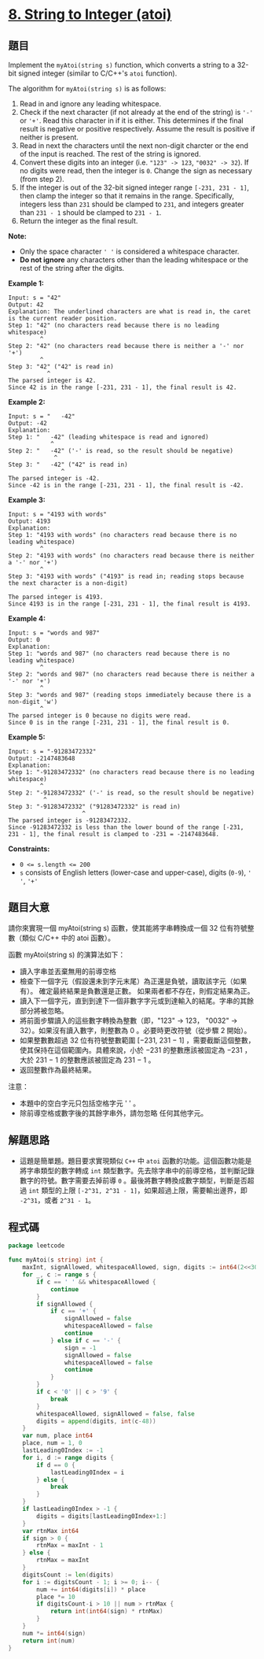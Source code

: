 # [8. String to Integer (atoi)](https://leetcode.com/problems/string-to-integer-atoi/)

## 題目

Implement the `myAtoi(string s)` function, which converts a string to a 32-bit signed integer (similar to C/C++'s `atoi` function).

The algorithm for `myAtoi(string s)` is as follows:

1. Read in and ignore any leading whitespace.
2. Check if the next character (if not already at the end of the string) is `'-'` or `'+'`. Read this character in if it is either. This determines if the final result is negative or positive respectively. Assume the result is positive if neither is present.
3. Read in next the characters until the next non-digit charcter or the end of the input is reached. The rest of the string is ignored.
4. Convert these digits into an integer (i.e. `"123" -> 123`, `"0032" -> 32`). If no digits were read, then the integer is `0`. Change the sign as necessary (from step 2).
5. If the integer is out of the 32-bit signed integer range `[-231, 231 - 1]`, then clamp the integer so that it remains in the range. Specifically, integers less than `231` should be clamped to `231`, and integers greater than `231 - 1` should be clamped to `231 - 1`.
6. Return the integer as the final result.

**Note:**

- Only the space character `' '` is considered a whitespace character.
- **Do not ignore** any characters other than the leading whitespace or the rest of the string after the digits.

**Example 1:**

```
Input: s = "42"
Output: 42
Explanation: The underlined characters are what is read in, the caret is the current reader position.
Step 1: "42" (no characters read because there is no leading whitespace)
         ^
Step 2: "42" (no characters read because there is neither a '-' nor '+')
         ^
Step 3: "42" ("42" is read in)
           ^
The parsed integer is 42.
Since 42 is in the range [-231, 231 - 1], the final result is 42.

```

**Example 2:**

```
Input: s = "   -42"
Output: -42
Explanation:
Step 1: "   -42" (leading whitespace is read and ignored)
            ^
Step 2: "   -42" ('-' is read, so the result should be negative)
             ^
Step 3: "   -42" ("42" is read in)
               ^
The parsed integer is -42.
Since -42 is in the range [-231, 231 - 1], the final result is -42.

```

**Example 3:**

```
Input: s = "4193 with words"
Output: 4193
Explanation:
Step 1: "4193 with words" (no characters read because there is no leading whitespace)
         ^
Step 2: "4193 with words" (no characters read because there is neither a '-' nor '+')
         ^
Step 3: "4193 with words" ("4193" is read in; reading stops because the next character is a non-digit)
             ^
The parsed integer is 4193.
Since 4193 is in the range [-231, 231 - 1], the final result is 4193.

```

**Example 4:**

```
Input: s = "words and 987"
Output: 0
Explanation:
Step 1: "words and 987" (no characters read because there is no leading whitespace)
         ^
Step 2: "words and 987" (no characters read because there is neither a '-' nor '+')
         ^
Step 3: "words and 987" (reading stops immediately because there is a non-digit 'w')
         ^
The parsed integer is 0 because no digits were read.
Since 0 is in the range [-231, 231 - 1], the final result is 0.

```

**Example 5:**

```
Input: s = "-91283472332"
Output: -2147483648
Explanation:
Step 1: "-91283472332" (no characters read because there is no leading whitespace)
         ^
Step 2: "-91283472332" ('-' is read, so the result should be negative)
          ^
Step 3: "-91283472332" ("91283472332" is read in)
                     ^
The parsed integer is -91283472332.
Since -91283472332 is less than the lower bound of the range [-231, 231 - 1], the final result is clamped to -231 = -2147483648.
```

**Constraints:**

- `0 <= s.length <= 200`
- `s` consists of English letters (lower-case and upper-case), digits (`0-9`), `' '`, `'+'`

## 題目大意

請你來實現一個 myAtoi(string s) 函數，使其能將字串轉換成一個 32 位有符號整數（類似 C/C++ 中的 atoi 函數）。

函數 myAtoi(string s) 的演算法如下：

- 讀入字串並丟棄無用的前導空格
- 檢查下一個字元（假設還未到字元末尾）為正還是負號，讀取該字元（如果有）。 確定最終結果是負數還是正數。 如果兩者都不存在，則假定結果為正。
- 讀入下一個字元，直到到達下一個非數字字元或到達輸入的結尾。字串的其餘部分將被忽略。
- 將前面步驟讀入的這些數字轉換為整數（即，"123" -> 123， "0032" -> 32）。如果沒有讀入數字，則整數為 0 。必要時更改符號（從步驟 2 開始）。
- 如果整數數超過 32 位有符號整數範圍 [−231, 231 − 1] ，需要截斷這個整數，使其保持在這個範圍內。具體來說，小於 −231 的整數應該被固定為 −231 ，大於 231 − 1 的整數應該被固定為 231 − 1 。
- 返回整數作為最終結果。

注意：

- 本題中的空白字元只包括空格字元 ' ' 。
- 除前導空格或數字後的其餘字串外，請勿忽略 任何其他字元。

## 解題思路

- 這題是簡單題。題目要求實現類似 `C++` 中 `atoi` 函數的功能。這個函數功能是將字串類型的數字轉成 `int` 類型數字。先去除字串中的前導空格，並判斷記錄數字的符號。數字需要去掉前導 `0` 。最後將數字轉換成數字類型，判斷是否超過 `int` 類型的上限 `[-2^31, 2^31 - 1]`，如果超過上限，需要輸出邊界，即 `-2^31`，或者 `2^31 - 1`。

## 程式碼

```go
package leetcode

func myAtoi(s string) int {
	maxInt, signAllowed, whitespaceAllowed, sign, digits := int64(2<<30), true, true, 1, []int{}
	for _, c := range s {
		if c == ' ' && whitespaceAllowed {
			continue
		}
		if signAllowed {
			if c == '+' {
				signAllowed = false
				whitespaceAllowed = false
				continue
			} else if c == '-' {
				sign = -1
				signAllowed = false
				whitespaceAllowed = false
				continue
			}
		}
		if c < '0' || c > '9' {
			break
		}
		whitespaceAllowed, signAllowed = false, false
		digits = append(digits, int(c-48))
	}
	var num, place int64
	place, num = 1, 0
	lastLeading0Index := -1
	for i, d := range digits {
		if d == 0 {
			lastLeading0Index = i
		} else {
			break
		}
	}
	if lastLeading0Index > -1 {
		digits = digits[lastLeading0Index+1:]
	}
	var rtnMax int64
	if sign > 0 {
		rtnMax = maxInt - 1
	} else {
		rtnMax = maxInt
	}
	digitsCount := len(digits)
	for i := digitsCount - 1; i >= 0; i-- {
		num += int64(digits[i]) * place
		place *= 10
		if digitsCount-i > 10 || num > rtnMax {
			return int(int64(sign) * rtnMax)
		}
	}
	num *= int64(sign)
	return int(num)
}
```
